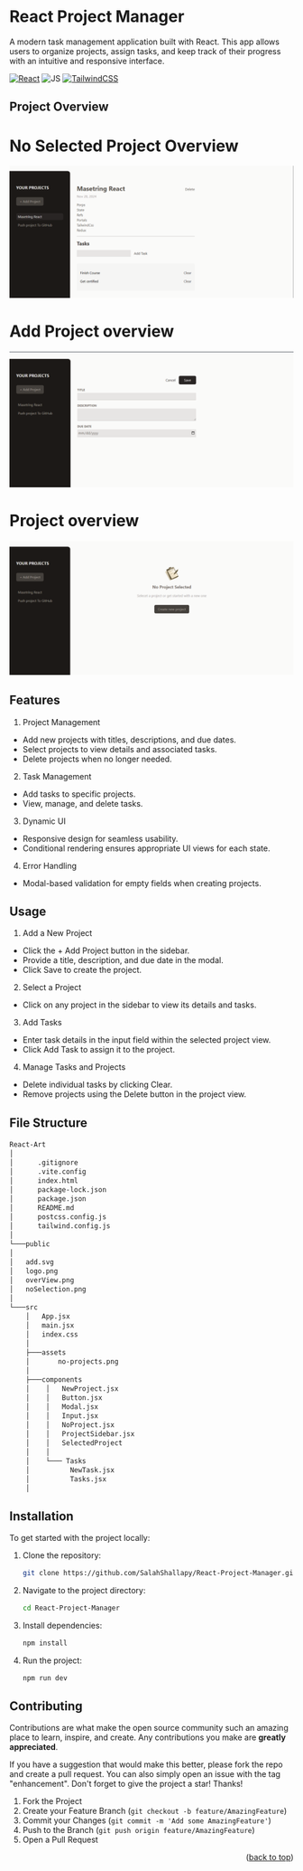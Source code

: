# React Project Manager

A modern task management application built with React. This app allows users to organize projects, assign tasks, and keep track of their progress with an intuitive and responsive interface.

[![React](https://img.shields.io/badge/react-%2320232a.svg?style=for-the-badge&logo=react&logoColor=%2361DAFB)](https://react.dev/)
![JS](https://img.shields.io/badge/JavaScript-F7DF1E?style=for-the-badge&logo=javascript&logoColor=black)
[![TailwindCSS](https://img.shields.io/badge/tailwindcss-%2338B2AC.svg?style=for-the-badge&logo=tailwind-css&logoColor=white)](https://tailwindcss.com/)

## Project Overview

# No Selected Project Overview

![React Project Manager](./public/overview.png)

# Add Project overview

![React Project Manager](./public/add.png)

# Project overview

![React Project Manager](./public/noSelection.png)

## Features

1. Project Management

- Add new projects with titles, descriptions, and due dates.
- Select projects to view details and associated tasks.
- Delete projects when no longer needed.

2. Task Management

- Add tasks to specific projects.
- View, manage, and delete tasks.

3. Dynamic UI

- Responsive design for seamless usability.
- Conditional rendering ensures appropriate UI views for each state.

4. Error Handling

- Modal-based validation for empty fields when creating projects.

## Usage

1. Add a New Project

- Click the + Add Project button in the sidebar.
- Provide a title, description, and due date in the modal.
- Click Save to create the project.

2. Select a Project

- Click on any project in the sidebar to view its details and tasks.

3. Add Tasks

- Enter task details in the input field within the selected project view.
- Click Add Task to assign it to the project.

4. Manage Tasks and Projects

- Delete individual tasks by clicking Clear.
- Remove projects using the Delete button in the project view.

## File Structure

```
React-Art
│
│      .gitignore
│      .vite.config
│      index.html
│      package-lock.json
│      package.json
│      README.md
│      postcss.config.js
│      tailwind.config.js
│
└───public
│
│   add.svg
│   logo.png
│   overView.png
│   noSelection.png
│
└───src
    │   App.jsx
    │   main.jsx
    │   index.css
    │
    ├───assets
    │       no-projects.png
    │
    ├───components
    │    │   NewProject.jsx
    │    │   Button.jsx
    │    │   Modal.jsx
    │    │   Input.jsx
    │    │   NoProject.jsx
    │    │   ProjectSidebar.jsx
    │    │   SelectedProject
    │    │
    │    └─── Tasks
    │          NewTask.jsx
    │          Tasks.jsx
    │
```

## Installation

To get started with the project locally:

1. Clone the repository:
   ```bash
   git clone https://github.com/SalahShallapy/React-Project-Manager.git
   ```
2. Navigate to the project directory:
   ```bash
   cd React-Project-Manager
   ```
3. Install dependencies:
   ```bash
   npm install
   ```
4. Run the project:
   ```bash
   npm run dev
   ```

## Contributing

Contributions are what make the open source community such an amazing place to learn, inspire, and create. Any contributions you make are **greatly appreciated**.

If you have a suggestion that would make this better, please fork the repo and create a pull request. You can also simply open an issue with the tag "enhancement".
Don't forget to give the project a star! Thanks!

1. Fork the Project
2. Create your Feature Branch (`git checkout -b feature/AmazingFeature`)
3. Commit your Changes (`git commit -m 'Add some AmazingFeature'`)
4. Push to the Branch (`git push origin feature/AmazingFeature`)
5. Open a Pull Request

<p align="right">(<a href="#top">back to top</a>)</p>
